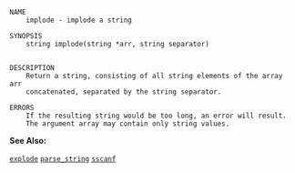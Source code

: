 
```
NAME
	implode - implode a string

SYNOPSIS
	string implode(string *arr, string separator)


DESCRIPTION
	Return a string, consisting of all string elements of the array arr
	concatenated, separated by the string separator.

ERRORS
	If the resulting string would be too long, an error will result.
	The argument array may contain only string values.

```

**See Also:**

 [`explode`](./explode.md)
 [`parse_string`](./parse_string.md)
 [`sscanf`](./sscanf.md)
